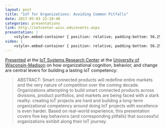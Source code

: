```yaml
---
layout: post
title: "IoT for Organizations: Avoiding Common Pitfalls"
date: 2017-05-03 22:10:40
categories: presentations
link: http://iotcenter.wisc.edu/events.aspx
presentation: |
    <style>.embed-container { position: relative; padding-bottom: 56.25%; height: 0; overflow: hidden; max-width: 100%; } .embed-container iframe, .embed-container object, .embed-container embed { position: absolute; top: 0; left: 0; width: 100%; height: 100%; }</style><div class='embed-container'><iframe src='//www.slideshare.net/slideshow/embed_code/key/25O7l2IyCEzj3F' width='595' height='485' frameborder='0' marginwidth='0' marginheight='0' scrolling='no' style='border:1px solid #CCC; border-width:1px; margin-bottom:5px; max-width: 100%;' allowfullscreen> </iframe> <div style='margin-bottom:5px'> <strong> <a href='//www.slideshare.net/MarkBenson5/iot-for-organizations-avoiding-common-pitfalls' title='IoT for Organizations: Avoiding Common Pitfalls' target='_blank'>IoT for Organizations: Avoiding Common Pitfalls</a> </strong> from <strong><a target='_blank' href='https://www.slideshare.net/MarkBenson5'>Mark Benson</a></strong> </div></div>
video: |
    <style>.embed-container { position: relative; padding-bottom: 56.25%; height: 0; overflow: hidden; max-width: 100%; } .embed-container iframe, .embed-container object, .embed-container embed { position: absolute; top: 0; left: 0; width: 100%; height: 100%; }</style><div class='embed-container'><iframe src='http://uwebc.mediasite.com/mediasite/Play/fc160af20a9e4ad9b541b04fb983673d1d' style='border:0'></iframe></div>
---
```


[Presented][ln1] at the [IoT Systems Research Center][ln2] at the [University of Wisconsin-Madison][ln3] on how organizational cognition, behavior, and change are central levers for building a lasting IoT competency:

> ABSTRACT: Smart connected products will redefine entire markets and the very nature of competition over the coming decade. Organizations attempting to build smart connected products across divisions, product portfolios, and markets are being faced with a stark reality: creating IoT projects are hard and building a long-term organizational competency around doing IoT projects with excellence is even harder. Based on real-world experience, this presentation covers five key behaviors (and corresponding pitfalls) that successful organizations exhibit along their IoT journey.

[ln1]: http://iotcenter.wisc.edu/events.aspx "UW-Madison IoT Systems Research Center Events"
[ln2]: http://iotcenter.wisc.edu/ "IoT Systems Research Center at the University of Wisconsin-Madison"
[ln3]: http://www.wisc.edu/ "University of Wisconsin-Madison"

